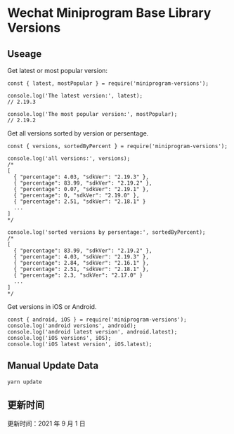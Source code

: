 
# Wechat Miniprogram Base Library Versions

## Useage

Get latest or most popular version:

```;
const { latest, mostPopular } = require('miniprogram-versions');

console.log('The latest version:', latest);
// 2.19.3

console.log('The most popular version:', mostPopular);
// 2.19.2

```

Get all versions sorted by version or persentage.

```
const { versions, sortedByPercent } = require('miniprogram-versions');

console.log('all versions:', versions);
/*
[
  { "percentage": 4.03, "sdkVer": "2.19.3" },
  { "percentage": 83.99, "sdkVer": "2.19.2" },
  { "percentage": 0.07, "sdkVer": "2.19.1" },
  { "percentage": 0, "sdkVer": "2.19.0" },
  { "percentage": 2.51, "sdkVer": "2.18.1" }
  ...
]
*/

console.log('sorted versions by persentage:', sortedByPercent);
/*
[
  { "percentage": 83.99, "sdkVer": "2.19.2" },
  { "percentage": 4.03, "sdkVer": "2.19.3" },
  { "percentage": 2.84, "sdkVer": "2.16.1" },
  { "percentage": 2.51, "sdkVer": "2.18.1" },
  { "percentage": 2.3, "sdkVer": "2.17.0" }
  ...
]
*/
```

Get versions in iOS or Android.

```
const { android, iOS } = require('miniprogram-versions');
console.log('android versions', android);
console.log('android latest version', android.latest);
console.log('iOS versions', iOS);
console.log('iOS latest version', iOS.latest);
```

## Manual Update Data

```
yarn update
```

## 更新时间

更新时间：2021 年 9 月 1 日
